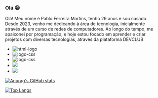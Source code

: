 ### Olá 😁

<p>Olá! Meu nome é Pablo Ferreira Martins, tenho 29 anos e sou casado. Desde 2023, venho me dedicando à área de tecnologia, inicialmente através de um curso de redes de computadores. Ao longo do tempo, me apaixonei por programação, e hoje estou focado em aprender e criar projetos com diversas tecnologias, através da plataforma DEVCLUB.</p>

- <img src="https://img.shields.io/badge/HTML5-E34F26?style=for-the-badge&logo=html5&logoColor=white" alt="html-logo"/>

- <img src="https://img.shields.io/badge/CSS3-1572B6?style=for-the-badge&logo=css3&logoColor=white" alt="logo-css"/>

- <img src="https://img.shields.io/badge/JavaScript-F7DF1E?style=for-the-badge&logo=javascript&logoColor=black" alt="logo-css"/>

- <img src = "https://img.shields.io/badge/Node.js-43853D?style=for-the-badge&logo=node.js&logoColor=white">

- <img src = "https://img.shields.io/badge/React-20232A?style=for-the-badge&logo=react&logoColor=61DAFB">

[![Anurag's GitHub stats](https://github-readme-stats.vercel.app/api?username=pablomartinsti)](https://github.com/anuraghazra/github-readme-stats)

[![Top Langs](https://github-readme-stats.vercel.app/api/top-langs/?username=pablomartinsti)](https://github.com/anuraghazra/github-readme-stats)


